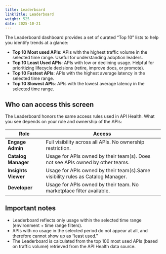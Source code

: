 ```yaml
---
title: Leaderboard
linkTitle: Leaderboard
weight: 525
date: 2025-10-21
---
```


The Leaderboard dashboard provides a set of curated “Top 10” lists to help you identify trends at a glance:

* **Top 10 Most used APIs**: APIs with the highest traffic volume in the selected time range. Useful for understanding adoption leaders.
* **Top 10 Least Used APIs**: APIs with low or declining usage. Helpful for prioritizing lifecycle decisions (retire, improve docs, or promote).
* **Top 10 Fastest APIs**: APIs with the highest average latency in the selected time range.
* **Top 10 Slowest APIs**: APIs with the lowest average latency in the selected time range.

## Who can access this screen

The Leaderboard honors the same access rules used in API Health. What you see depends on your role and ownership of the APIs:

| Role                      | Access                                                                         |
| ------------------------- | ------------------------------------------------------------------------------ |
| **Engage Admin**          | Full visibility across all APIs. No ownership restriction.                     |
| **Catalog Manager**       | Usage for APIs owned by their team(s). Does not see APIs owned by other teams. |
| **Insights Viewer**       | Usage for APIs owned by their team(s).Same visibility rules as Catalog Manager.|
| **Developer**             | Usage for APIs owned by their team. No marketplace filter available.           |

## Important notes

* Leaderboard reflects only usage within the selected time range (environment + time range filters).
* APIs with no usage in the selected period do not appear at all, and therefore cannot show up as “least used.”
* The Leaderboard is calculated from the top 100 most used APIs (based on traffic volume) retrieved from the API Health data source.
